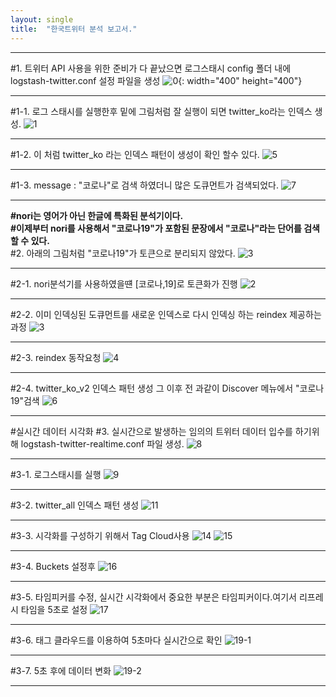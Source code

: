 ```yaml
---
layout: single
title:  "한국트위터 분석 보고서."
---
```

*****
#1. 트위터  API 사용을 위한 준비가 다 끝났으면 로그스태시 config 폴더 내에 logstash-twitter.conf 설정 파일을 생성
![0](https://user-images.githubusercontent.com/118415645/203925787-bfa36db0-0fb2-4324-957c-050146f7906e.GIF){: width="400" height="400"}              
*****
#1-1. 로그 스태시를 실행한후 밑에 그림처럼 잘 실행이 되면 twitter_ko라는 인덱스 생성.
![1](https://user-images.githubusercontent.com/118415645/203929406-d101bfb6-97f5-4205-abcd-2a5968a20f19.GIF)
*****
#1-2. 이 처럼 twitter_ko 라는 인덱스 패턴이 생성이 확인 할수 있다.
![5](https://user-images.githubusercontent.com/118415645/203955557-0f232646-ec7c-4fe7-b3b5-6818b7761537.GIF)
*****
#1-3. message : "코로나"로 검색 하였더니 많은 도큐먼트가 검색되었다.
![7](https://user-images.githubusercontent.com/118415645/203956980-d1848146-d694-4483-b766-80bf6830c74d.GIF)
*****   
**#nori는 영어가 아닌 한글에 특화된 분석기이다.**    
**#이제부터 nori를 사용해서 "코로나19"가 포함된 문장에서 "코로나"라는 단어를 검색할 수 있다.**    
#2. 아래의 그림처럼 "코로나19"가 토큰으로 분리되지 않았다.
![3](https://user-images.githubusercontent.com/118415645/203928420-d545d591-3291-4635-a4cd-12dac203f923.GIF)
*****   
#2-1. nori분석기를 사용하였을떈 [코로나,19]로 토큰화가 진행
![2](https://user-images.githubusercontent.com/118415645/203959116-719f5edb-e959-4b95-be52-8e7af6430068.GIF)
*****   
#2-2. 이미 인덱싱된 도큐먼트를 새로운 인덱스로 다시 인덱싱 하는 reindex 제공하는 과정
![3](https://user-images.githubusercontent.com/118415645/203963052-6cbc1da2-1fd1-4197-82e9-1273de2a1802.jpg)
*****   
#2-3. reindex 동작요청
![4](https://user-images.githubusercontent.com/118415645/203963186-db53aeed-dfe6-48e2-9c51-8434b06a37de.jpg)
*****   
#2-4. twitter_ko_v2 인덱스 패턴 생성 그 이후 전 과같이 Discover 메뉴에서 "코로나19"검색
![6](https://user-images.githubusercontent.com/118415645/203963896-0c8bd8da-d57e-432d-9807-b462ff1779d4.GIF)
*****   

#실시간 데이터 시각화
#3. 실시간으로 발생하는 임의의 트위터 데이터 입수를 하기위해 logstash-twitter-realtime.conf 파일 생성.
![8](https://user-images.githubusercontent.com/118415645/203964419-ba4d0d8d-2295-41ca-9908-9c36f27021ca.GIF)
*****   


#3-1. 로그스태시를 실행
![9](https://user-images.githubusercontent.com/118415645/203964857-3d8025b6-b38b-4545-849e-da23f010ab1f.GIF)
*****   
#3-2. twitter_all 인덱스 패턴 생성
![11](https://user-images.githubusercontent.com/118415645/203965012-75680f0b-654a-4513-a109-84d9c11d56b0.GIF)
*****   
#3-3. 시각화를 구성하기 위해서 Tag Cloud사용
![14](https://user-images.githubusercontent.com/118415645/203965292-6ea1e455-4b65-48c0-bda9-a6103092a2db.GIF)
![15](https://user-images.githubusercontent.com/118415645/203965458-7b2c8dc9-6c41-4e92-aaa3-8c7d771bc239.GIF)
*****   
#3-4. Buckets 설정후
![16](https://user-images.githubusercontent.com/118415645/203965592-a340e0b5-8660-4ecc-937a-f8a3d20de07a.GIF)
*****   
#3-5. 타임피커를 수정, 실시간 시각화에서 중요한 부분은 타임피커이다.여기서 리프레시 타임을 5초로 설정
![17](https://user-images.githubusercontent.com/118415645/203966238-b45beaae-bb97-440c-a950-704d9ef5196b.GIF)
*****   
#3-6. 태그 클라우드를 이용하여 5초마다 실시간으로 확인
![19-1](https://user-images.githubusercontent.com/118415645/203967290-1827b012-c2d5-4f1d-8bff-c29e71471ce4.GIF)
*****   
#3-7. 5초 후에 데이터 변화
![19-2](https://user-images.githubusercontent.com/118415645/203967295-a9a351b4-c6dc-4d04-ac7e-4091e6ae52d4.GIF)
*****   





